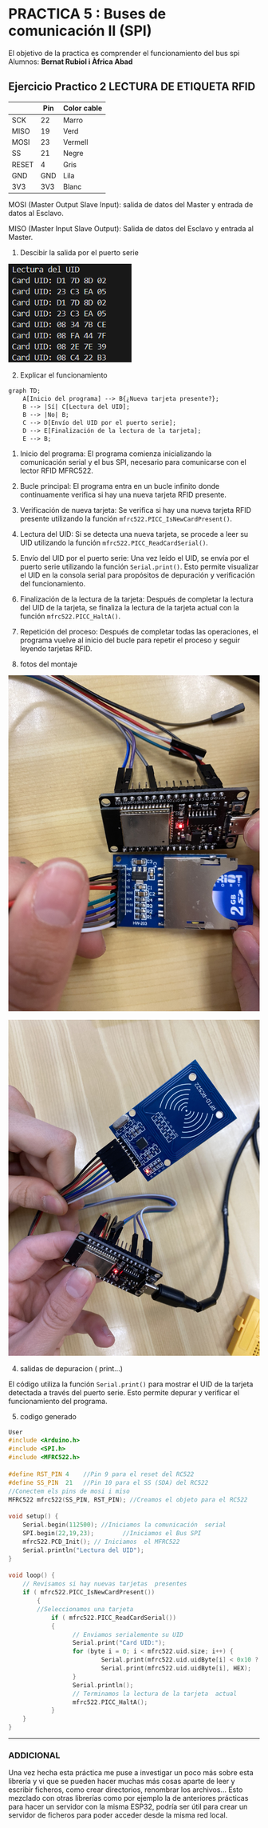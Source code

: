# PRACTICA 5 :  Buses de comunicación II (SPI)  

El objetivo de la practica es comprender el funcionamiento del bus spi 
Alumnos: **Bernat Rubiol i Àfrica Abad**



## Ejercicio Practico 2 LECTURA DE ETIQUETA RFID 

  
|        | Pin    | Color cable |
|--------|--------|-------------|
| SCK    | 22     | Marro       |
| MISO   | 19     | Verd        |
| MOSI   | 23     | Vermell     |
| SS     | 21     | Negre       |
| RESET  | 4      | Gris        |
| GND    | GND    | Lila        |
| 3V3    | 3V3    | Blanc       |


MOSI (Master Output Slave Input): salida de datos del Master y entrada de datos al Esclavo.

MISO (Master Input Slave Output): Salida de datos del Esclavo y entrada al Master.


1. Descibir la salida por el puerto serie 

![Lectura de la tarjeta RFID](lectura_carta.png)

2. Explicar el funcionamiento 

```mermaid
graph TD;
    A[Inicio del programa] --> B{¿Nueva tarjeta presente?};
    B --> |Sí| C[Lectura del UID];
    B --> |No| B;
    C --> D[Envío del UID por el puerto serie];
    D --> E[Finalización de la lectura de la tarjeta];
    E --> B;
```

1. Inicio del programa:
El programa comienza inicializando la comunicación serial y el bus SPI, necesario para comunicarse con el lector RFID MFRC522.

2. Bucle principal:
El programa entra en un bucle infinito donde continuamente verifica si hay una nueva tarjeta RFID presente.

3. Verificación de nueva tarjeta:
Se verifica si hay una nueva tarjeta RFID presente utilizando la función `mfrc522.PICC_IsNewCardPresent()`.

4. Lectura del UID:
Si se detecta una nueva tarjeta, se procede a leer su UID utilizando la función `mfrc522.PICC_ReadCardSerial()`.

5. Envío del UID por el puerto serie:
Una vez leído el UID, se envía por el puerto serie utilizando la función `Serial.print()`. Esto permite visualizar el UID en la consola serial para propósitos de depuración y verificación del funcionamiento.

6. Finalización de la lectura de la tarjeta:
Después de completar la lectura del UID de la tarjeta, se finaliza la lectura de la tarjeta actual con la función `mfrc522.PICC_HaltA()`.

7. Repetición del proceso:
Después de completar todas las operaciones, el programa vuelve al inicio del bucle para repetir el proceso y seguir leyendo tarjetas RFID.


3. fotos del montaje 

![](montaje1.jpg)

![](montaje2.jpg)


4. salidas de depuracion ( print...)

El código utiliza la función `Serial.print()` para mostrar el UID de la tarjeta detectada a través del puerto serie. Esto permite depurar y verificar el funcionamiento del programa.

5. codigo generado 

```cpp
User
#include <Arduino.h>
#include <SPI.h>
#include <MFRC522.h>

#define RST_PIN	4    //Pin 9 para el reset del RC522
#define SS_PIN	21   //Pin 10 para el SS (SDA) del RC522
//Conectem els pins de mosi i miso
MFRC522 mfrc522(SS_PIN, RST_PIN); //Creamos el objeto para el RC522

void setup() {
	Serial.begin(112500); //Iniciamos la comunicación  serial
	SPI.begin(22,19,23);        //Iniciamos el Bus SPI
	mfrc522.PCD_Init(); // Iniciamos  el MFRC522
	Serial.println("Lectura del UID");
}

void loop() {
	// Revisamos si hay nuevas tarjetas  presentes
	if ( mfrc522.PICC_IsNewCardPresent()) 
        {  
  		//Seleccionamos una tarjeta
            if ( mfrc522.PICC_ReadCardSerial()) 
            {
                  // Enviamos serialemente su UID
                  Serial.print("Card UID:");
                  for (byte i = 0; i < mfrc522.uid.size; i++) {
                          Serial.print(mfrc522.uid.uidByte[i] < 0x10 ? " 0" : " ");
                          Serial.print(mfrc522.uid.uidByte[i], HEX);   
                  } 
                  Serial.println();
                  // Terminamos la lectura de la tarjeta  actual
                  mfrc522.PICC_HaltA();         
            }      
	}	
}
```

---
### ADDICIONAL
Una vez hecha esta práctica me puse a investigar un poco más sobre esta librería y vi que se pueden hacer muchas más cosas aparte de leer y escribir ficheros, como crear directorios, renombrar los archivos... Esto mezclado con otras librerías como por ejemplo la de anteriores prácticas para hacer un servidor con la misma ESP32, podría ser útil para crear un servidor de ficheros para poder acceder desde la misma red local. 
 
 

 
 


